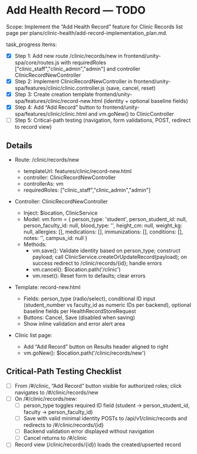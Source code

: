 # Add Health Record — TODO

Scope: Implement the “Add Health Record” feature for Clinic Records list page per plans/clinic-health/add-record-implementation_plan.md.

task_progress Items:
- [x] Step 1: Add new route /clinic/records/new in frontend/unity-spa/core/routes.js with requiredRoles ["clinic_staff","clinic_admin","admin"] and controller ClinicRecordNewController
- [x] Step 2: Implement ClinicRecordNewController in frontend/unity-spa/features/clinic/clinic.controller.js (save, cancel, reset)
- [x] Step 3: Create creation template frontend/unity-spa/features/clinic/record-new.html (identity + optional baseline fields)
- [x] Step 4: Add “Add Record” button to frontend/unity-spa/features/clinic/clinic.html and vm.goNew() to ClinicController
- [ ] Step 5: Critical-path testing (navigation, form validations, POST, redirect to record view)

## Details

- Route: /clinic/records/new
  - templateUrl: features/clinic/record-new.html
  - controller: ClinicRecordNewController
  - controllerAs: vm
  - requiredRoles: ["clinic_staff","clinic_admin","admin"]

- Controller: ClinicRecordNewController
  - Inject: $location, ClinicService
  - Model: vm.form = { person_type: 'student', person_student_id: null, person_faculty_id: null, blood_type: '', height_cm: null, weight_kg: null, allergies: [], medications: [], immunizations: [], conditions: [], notes: '', campus_id: null }
  - Methods:
    - vm.save(): Validate identity based on person_type; construct payload; call ClinicService.createOrUpdateRecord(payload); on success redirect to /clinic/records/{id}; handle errors
    - vm.cancel(): $location.path('/clinic')
    - vm.reset(): Reset form to defaults; clear errors

- Template: record-new.html
  - Fields: person_type (radio/select), conditional ID input (student_number vs faculty_id as numeric IDs per backend), optional baseline fields per HealthRecordStoreRequest
  - Buttons: Cancel, Save (disabled when saving)
  - Show inline validation and error alert area

- Clinic list page:
  - Add “Add Record” button on Results header aligned to right
  - vm.goNew(): $location.path('/clinic/records/new')

## Critical-Path Testing Checklist

- [ ] From /#/clinic, “Add Record” button visible for authorized roles; click navigates to /#/clinic/records/new
- [ ] On /#/clinic/records/new:
  - [ ] person_type toggles required ID field (student → person_student_id, faculty → person_faculty_id)
  - [ ] Save with valid minimal identity POSTs to /api/v1/clinic/records and redirects to /#/clinic/records/{id}
  - [ ] Backend validation error displayed without navigation
  - [ ] Cancel returns to /#/clinic
- [ ] Record view (/clinic/records/{id}) loads the created/upserted record

